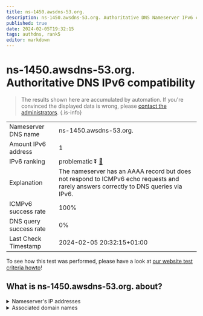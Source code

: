 ```yaml
---
title: ns-1450.awsdns-53.org.
description: ns-1450.awsdns-53.org. Authoritative DNS Nameserver IPv6 compatibility
published: true
date: 2024-02-05T19:32:15
tags: authdns, rank5
editor: markdown
---
```


# ns-1450.awsdns-53.org. Authoritative DNS IPv6 compatibility

> The results shown here are accumulated by automation. If you're convinced the displayed data is wrong, please [contact the administrators](/howto/chat). 
{.is-info}




|   |   |
| - | - |
| Nameserver DNS name | ns-1450.awsdns-53.org.
| Amount IPv6 address | 1
| IPv6 ranking | problematic :arrow_double_down: [🔗](/howto/ranking) |
| Explanation | The nameserver has an AAAA record but does not respond to ICMPv6 echo requests and rarely answers correctly to DNS queries via IPv6. |
| ICMPv6 success rate | 100%|
| DNS query success rate | 0% |
| Last Check Timestamp | 2024-02-05 20:32:15+01:00 |

To see how this test was performed, please have a look at [our website test criteria howto](/howto/testcriteria/authdns)!


## What is ns-1450.awsdns-53.org. about?




<details>
<summary>Nameserver's IP addresses</summary>

2600:9000:5305:aa00::1

</details>



<details>
<summary>Associated domain names</summary>

www.twitch.tv

</details>
